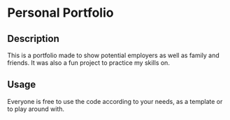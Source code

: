 # Personal Portfolio

## Description
This is a portfolio made to show potential employers as well as family and friends.
It was also a fun project to practice my skills on.

## Usage
Everyone is free to use the code according to your needs, as a template or to play around with.

## 

